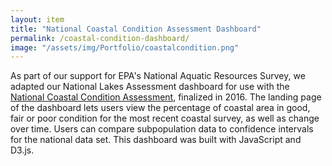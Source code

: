 ```yaml
---
layout: item
title: "National Coastal Condition Assessment Dashboard"
permalink: /coastal-condition-dashboard/
image: "/assets/img/Portfolio/coastalcondition.png"
---
```

As part of our support for EPA's National Aquatic Resources Survey, we adapted our National Lakes Assessment dashboard for use with the [National Coastal Condition Assessment](coastalcondition.epa.gov), finalized in 2016. The landing page of the dashboard lets users view the percentage of coastal area in good, fair or poor condition for the most recent coastal survey, as well as change over time. Users can compare subpopulation data to confidence intervals for the national data set. This dashboard was built with JavaScript and D3.js. 